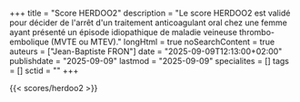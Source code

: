 +++
title = "Score HERDOO2"
description = "Le score HERDOO2 est validé pour décider de l'arrêt d'un traitement anticoagulant oral chez une femme ayant présenté un épisode idiopathique de maladie veineuse thrombo-embolique (MVTE ou MTEV)."
longHtml = true
noSearchContent = true
auteurs = ["Jean-Baptiste FRON"]
date = "2025-09-09T12:13:00+02:00"
publishdate = "2025-09-09"
lastmod = "2025-09-09"
specialites = []
tags = []
sctid = ""
+++

{{< scores/herdoo2 >}}
